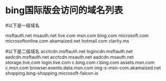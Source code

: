 # bing国际版会访问的域名列表
#以下是一级域名

msftauth.net
msauth.net
live.com
msn.com
bing.com
microsoft.com
microsoftonline.com
akamaized.net
hotmail.com
clarity.ms

#以下是二级域名
acctcdn.msftauth.net
logincdn.msftauth.net
aadcdn.msftauth.net
acctcdn.msauth.net
aadcdn.msauth.net
storage.live.com
login.live.com
c.bing.com
r.bing.com
assets.msn.com
c.msn.com
browser.events.data.msn.com
img-s-msn-com.akamaized.net
shopping.bing-shopping.microsoft-falcon.io

